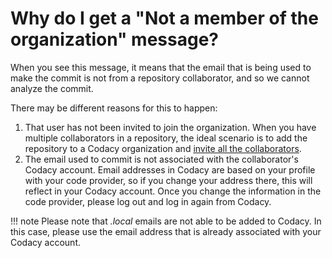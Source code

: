 # Why do I get a "Not a member of the organization" message?

When you see this message, it means that the email that is being used to make the commit is not from a repository collaborator, and so we cannot analyze the commit.

There may be different reasons for this to happen:

1. That user has not been invited to join the organization. When you have multiple collaborators in a repository, the ideal scenario is to add the repository to a Codacy organization and [invite all the collaborators](/hc/en-us/articles/360009340553-Creating-and-managing-teams#h.d20ci87op3zp).
2. The email used to commit is not associated with the collaborator's Codacy account. Email addresses in Codacy are based on your profile with your code provider, so if you change your address there, this will reflect in your Codacy account. Once you change the information in the code provider, please log out and log in again from Codacy.

!!! note
    Please note that *.local* emails are not able to be added to Codacy. In this case, please use the email address that is already associated with your Codacy account. 
